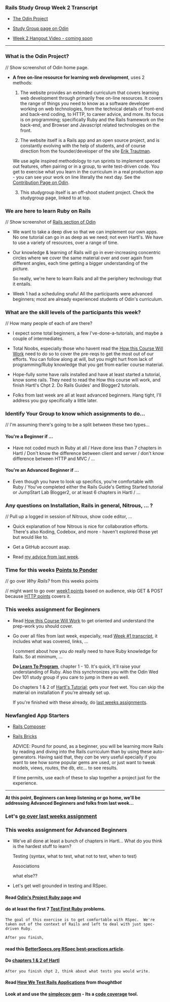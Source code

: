 ### Rails Study Group Week 2 Transcript

- [The Odin Project](http://www.theodinproject.com)

- [Study Group page on Odin](http://www.theodinproject.com/studygroup)

- [Week 2 Hangout Video - coming soon]()

---

### What is the Odin Project?  
// Show screenshot of Odin home page.
- **A free on-line resource for learning web development**, uses 2 methods:

    1. The website provides an extended curriculum that covers learning web development through primarily
    free on-line resources.  It covers the range of things you need to know as a software developer
    working on web technologies, from the technical details of front-end and back-end coding, to HTTP,
    to career advice, and more.  Its focus is on programming; specifically Ruby and the Rails framework
	on the back-end, and Browser and Javascript related technologies on the front.

	2. The website itself is a Rails app and an open source project, and is constantly evolving with the
	help of students, and of course direction from the founder/developer of the site 
	[Erik Trautman](http://www.theodinproject.com/contact).

	We use agile inspired methodology to run sprints to implement speced out features, often pairing or 
	in a group, to write test-driven code.  You get to exercise what you learn in the curriculum in a 
	real production app - you can see your work on line literally the next day. See the 
	[Contribution Page on Odin](http://www.theodinproject.com/contributing).

    3. This studygroup itself is an off-shoot student project.  Check the studygroup page, linked to at top.

### We are here to learn **Ruby on Rails**
// Show screenshot of [Rails section of Odin](http://www.theodinproject.com/courses/ruby-on-rails/lessons)
- We want to take a deep dive so that we can implement our own apps.  No one tutorial can go in as deep as we need; not even Hartl's.  We have to use a variety of resources, over a range of time.

- Our knowledge & learning of Rails will go in ever-increasing concentric circles where we cover the same material over and over again from different angles, each time getting a bigger understanding of the picture.  

	So really, we're here to learn Rails and all the periphery technology that it entails.

- Week 1 had a scheduling snafu! All the participants were advanced beginners; most are already experienced students of Odin's curriculum.  



### What are the skill levels of the participants this week?
// How many people of each of are there?
	
- I expect some total beginners, a few I've-done-a-tutorials, and maybe a couple of intermediates.

- Total Noobs, especially those who havent read the 
	[How this Course Will Work](http://www.theodinproject.com/courses/ruby-on-rails/lessons/how-this-course-will-work)
	need to do so to cover the pre-reqs to get the most out of our efforts.  You can follow along at will, but you might hurt from lack of programming/Ruby knowledge that you get from earlier course material.

- Hope-fully some have rails installed and have at least started a tutorial, know some rails.  They need to 
	read the How this course will work, and finish Hartl's Chpt 2.  Do Rails Guides' and Blogger2 tutorials.

- Folks from last week are all at least advanced beginners. Hang tight, I'll address you guy specifically a little later.



### Identify Your Group to know which assignments to do...
// I'm assuming there's going to be a split between these two types...

#### You're a Beginner if ...

- Have not coded much in Ruby at all / Have done less than 7 chapters in Hartl / Don't know the difference between client and server / don't know difference between HTTP and MVC / ...


#### You're an Advanced Beginner if ...

- Even though you have to look up specifics, you're comfortable with Ruby / You've completed either the Rails Guide's Getting Started tutorial or JumpStart Lab Blogger2, or at least 6 chapters in Hartl / ...



### Any questions on Installation, Rails in general, Nitrous, ... ?
// Pull up a logged in session of Nitrous, show code editor, ...
- Quick explanation of how Nitrous is nice for collaboration efforts. There's also Koding, Codebox, and more - haven't explored those yet but would like to.

- Get a GitHub account asap.  

- Read [my advice from last week](https://github.com/afshinator/OdinRailsStudyGroup/blob/master/week1-transcript.md#advice).


### Time for this weeks [**Points to Ponder**]()
// go over *Why Rails?* from this weeks points

// might want to go over [week1 points](https://github.com/afshinator/OdinRailsStudyGroup/blob/master/week1-pointsToPonder.md) based on audience, skip GET & POST because [HTTP points](https://github.com/afshinator/OdinRailsStudyGroup/blob/master/week2-HTTP.md) covers it.



### This weeks assignment for Beginners

- Read [How this Course Will Work](http://www.theodinproject.com/courses/ruby-on-rails/lessons/how-this-course-will-work)
    to get oriented and understand the prep-work you should cover.

- Go over all files from last week, especially, read [Week #1 transcript](https://github.com/afshinator/OdinRailsStudyGroup/blob/master/week1-transcript.md),
 it includes what was covered, links, ... 

    I comment about how you *do* really need to have Ruby knowledge for Rails. So at minimum, ...
    
    **Do [Learn To Program](https://pine.fm/LearnToProgram/)**, chapter 1 - 10.  It's quick, it'll raise your understanding of Ruby.  Also this synchronizes you with the Odin Wed Dev 101 study group if you care to jump in there as well.
    
    Do chapters 1 & 2 of [Hartl's Tutorial](http://ruby.railstutorial.org/ruby-on-rails-tutorial-book); gets your feet wet.  You can skip the material on installation if you're already set up.
    
    If you're finished with these already, do [last weeks assignments]().


### Newfangled App Starters

- [Rails Composer](http://railsapps.github.io/rails-composer/)

- [Rails Bricks](http://www.railsbricks.net/)

	ADVICE: Pound for pound, as a beginner, you will be learning more Rails by reading and diving into the Rails curriculum than by using these auto-generators.  Having said that, they *can* be very useful epecially if you want to see how some popular gems are used, or just want to tweak models, views, routes, the db, etc... to see results.

    If time permits, use each of these to slap together a project just for the experience.

---

**At this point, Beginners can keep listening or go home, we'll be addressing Advanced Beginners and folks from last week...**

### Let's [go over last weeks assignment]()



### This weeks assignment for Advanced Beginners

- We've all done at least a bunch of chapters in Hartl... What do you think is the hardest stuff to learn?

	Testing (syntax, what to test, what not to test, when to test)

	Associations

	what else??

- Let's get well grounded in testing and RSpec. 

#### Read [Odin's Project Ruby page](http://www.theodinproject.com/courses/web-development-101/lessons/ruby) and

#### **do at least the first 7 [Test First Ruby](http://testfirst.org/learn_ruby) problems**.

	The goal of this exercise is to get comfortable with RSpec.  We're taken out of the context of Rails and left to deal with just spec-driven Ruby.

	After you finish, 

#### read this [BetterSpecs.org RSpec best-practices article](http://betterspecs.org/).

#### Do [chapters 1 & 2 of Hartl](http://ruby.railstutorial.org/)

	After you finish chpt 2, think about what tests you would write.

#### Read [How We Test Rails Applications](http://robots.thoughtbot.com/how-we-test-rails-applications) from *thoughtbot*

#### Look at and use the [simplecov gem](https://github.com/colszowka/simplecov) - Its a [code coverage](http://stackoverflow.com/questions/1158518/what-is-code-coverage) tool.


    